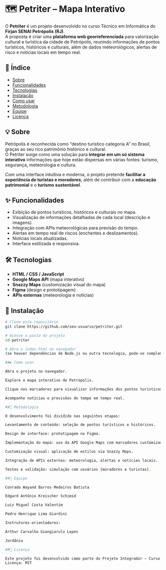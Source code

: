 # 🗺️ Petriter – Mapa Interativo  

O **Petriter** é um projeto desenvolvido no curso Técnico em Informática do **Firjan SENAI Petrópolis (RJ)**.  
A proposta é criar uma **plataforma web georreferenciada** para valorização cultural e turística da cidade de Petrópolis, reunindo informações de pontos turísticos, históricos e culturais, além de dados meteorológicos, alertas de risco e notícias locais em tempo real.  

## 📌 Índice  
- [Sobre](#-sobre)  
- [Funcionalidades](#-funcionalidades)  
- [Tecnologias](#-tecnologias)  
- [Instalação](#-instalação)  
- [Como usar](#-como-usar)  
- [Metodologia](#-metodologia)  
- [Equipe](#-equipe)  
- [Licença](#-licença)  

## 💡 Sobre  
Petrópolis é reconhecida como “destino turístico categoria A” no Brasil, graças ao seu rico patrimônio histórico e cultural.  
O Petriter surge como uma solução para **integrar em um só sistema interativo** informações que hoje estão dispersas em várias fontes: turismo, segurança, meteorologia e cultura.  

Com uma interface intuitiva e moderna, o projeto pretende **facilitar a experiência de turistas e moradores**, além de contribuir com a **educação patrimonial** e o **turismo sustentável**.  

## ✨ Funcionalidades  
- Exibição de pontos turísticos, históricos e culturais no mapa.  
- Visualização de informações detalhadas de cada local (descrição e imagens).  
- Integração com APIs meteorológicas para previsão do tempo.  
- Alertas em tempo real de riscos (enchentes e deslizamentos).  
- Notícias locais atualizadas.  
- Interface estilizada e responsiva.  

## 🛠 Tecnologias  
- **HTML / CSS / JavaScript**  
- **Google Maps API** (mapa interativo)  
- **Snazzy Maps** (customização visual do mapa)  
- **Figma** (design e prototipagem)  
- **APIs externas** (meteorologia e notícias)  

## 🔧 Instalação  
```bash
# Clone este repositório
git clone https://github.com/seu-usuario/petriter.git

# Acesse a pasta do projeto
cd petriter

# Abra o index.html no navegador
(se houver dependências de Node.js ou outra tecnologia, pode-se complementar aqui)

##▶ Como usar

Abra o projeto no navegador.

Explore o mapa interativo de Petrópolis.

Clique nos marcadores para visualizar informações dos pontos turísticos.

Acompanhe notícias e previsões do tempo em tempo real.

##📐 Metodologia

O desenvolvimento foi dividido nas seguintes etapas:

Levantamento de conteúdo: seleção de pontos turísticos e históricos.

Design de interface: prototipagem no Figma.

Implementação do mapa: uso da API Google Maps com marcadores customizados.

Customização visual: aplicação de estilos via Snazzy Maps.

Integração de APIs externas: meteorologia, alertas e notícias locais.

Testes e validação: simulação com usuários (moradores e turistas).

##👥 Equipe

Conrado Wayand Barros Medeiros Batista

Edgard Antônio Kreischer Schimid

Luiz Miguel Costa Valentim

Pedro Henrique Lima Giardini

Instrutores-orientadores:

Arthur Carvalho Giangiarulo Lopes

Jordânia

##📄 Licença

Este projeto foi desenvolvido como parte do Projeto Integrador – Curso Técnico em Informática (Firjan SENAI Petrópolis).
Licença: MIT
